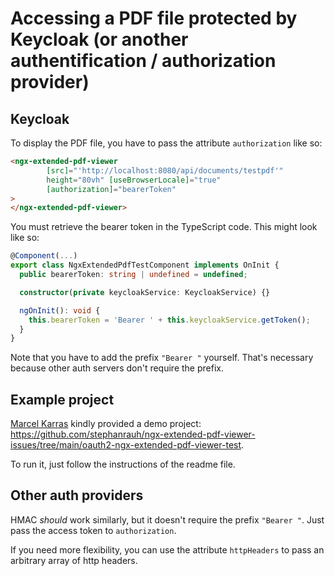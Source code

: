 # Accessing a PDF file protected by Keycloak (or another authentification / authorization provider)

## Keycloak

To display the PDF file, you have to pass the attribute `authorization` like so:

```html
<ngx-extended-pdf-viewer
        [src]="'http://localhost:8080/api/documents/testpdf'"
        height="80vh" [useBrowserLocale]="true"
        [authorization]="bearerToken"
>
</ngx-extended-pdf-viewer>
```

You must retrieve the bearer token in the TypeScript code. This might look like so:

```typescript
@Component(...)
export class NgxExtendedPdfTestComponent implements OnInit {
  public bearerToken: string | undefined = undefined;

  constructor(private keycloakService: KeycloakService) {}

  ngOnInit(): void {
    this.bearerToken = 'Bearer ' + this.keycloakService.getToken();
  }
}
```

Note that you have to add the prefix `"Bearer "` yourself. That's necessary because other auth servers don't require the prefix.

## Example project

<a target="#" href="https://github.com/MKITConsulting">Marcel Karras</a> kindly provided a demo project: https://github.com/stephanrauh/ngx-extended-pdf-viewer-issues/tree/main/oauth2-ngx-extended-pdf-viewer-test.

To run it, just follow the instructions of the readme file.

## Other auth providers

HMAC *should* work similarly, but it doesn't require the prefix `"Bearer "`. Just pass the access token to `authorization`.

If you need more flexibility, you can use the attribute `httpHeaders` to pass an arbitrary array of http headers.
